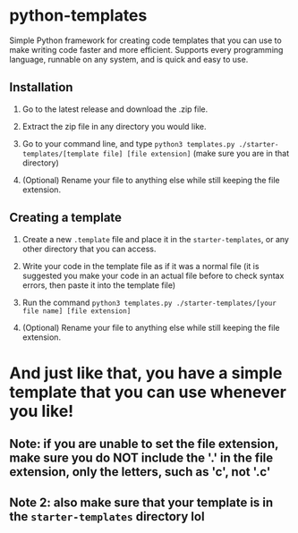 # python-templates
Simple Python framework for creating code templates that you can use to make writing code faster and more efficient.
Supports every programming language, runnable on any system, and is quick and easy to use.

## Installation

1. Go to the latest release and download the .zip file.

2. Extract the zip file in any directory you would like.

3. Go to your command line, and type ```python3 templates.py ./starter-templates/[template file] [file extension]``` (make sure you are in that directory)

4. (Optional) Rename your file to anything else while still keeping the file extension.

## Creating a template

1. Create a new ```.template``` file and place it in the ```starter-templates```, or any other directory that you can access.

2. Write your code in the template file as if it was a normal file (it is suggested you make your code in an actual file before to check syntax errors, then paste it into the template file)

3. Run the command ```python3 templates.py ./starter-templates/[your file name] [file extension]```

4. (Optional) Rename your file to anything else while still keeping the file extension.


# And just like that, you have a simple template that you can use whenever you like!

## Note: if you are unable to set the file extension, make sure you do NOT include the '.' in the file extension, only the letters, such as 'c', not '.c'

## Note 2: also make sure that your template is in the ```starter-templates``` directory lol

